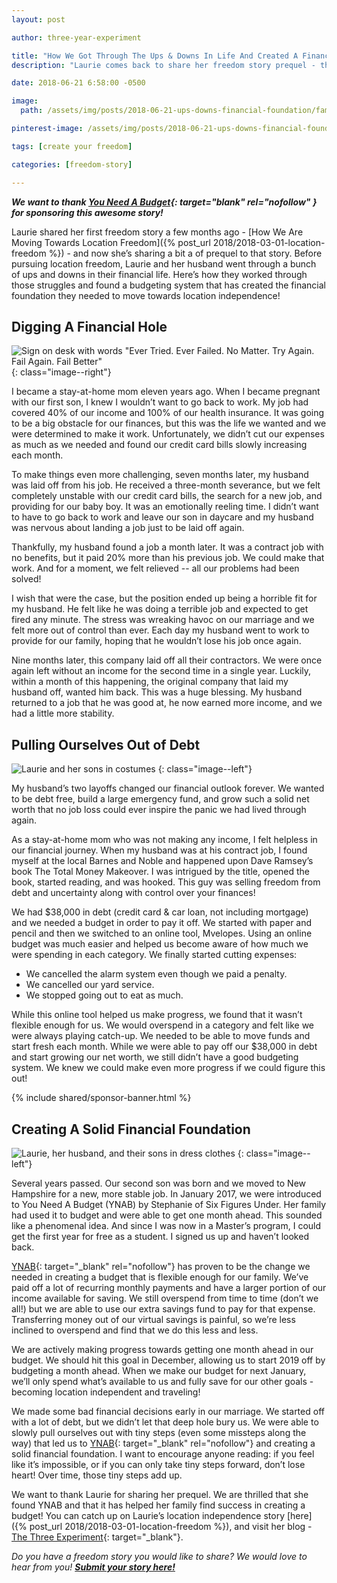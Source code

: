 ```yaml
---
layout: post

author: three-year-experiment

title: "How We Got Through The Ups & Downs In Life And Created A Financial Foundation"
description: "Laurie comes back to share her freedom story prequel - this time about how they worked through the ups and downs of their financial life and created a solid financial foundation"

date: 2018-06-21 6:58:00 -0500

image:
  path: /assets/img/posts/2018-06-21-ups-downs-financial-foundation/family-outdoors.jpg

pinterest-image: /assets/img/posts/2018-06-21-ups-downs-financial-foundation/financial-foundation.png

tags: [create your freedom]

categories: [freedom-story]

---
```


___We want to thank [You Need A Budget](https://www.youneedabudget.com/?utm_medium=referral_sponsored&utm_source=keepthrifty.com&utm_campaign=keepthrifty_freedomstories&utm_content=keepthrifty_fs_story2){: target="blank" rel="nofollow" } for sponsoring this awesome story!___

Laurie shared her first freedom story a few months ago - [How We Are Moving Towards Location Freedom]({% post_url 2018/2018-03-01-location-freedom %}) - and now she’s sharing a bit a of prequel to that story. Before pursuing location freedom, Laurie and her husband went through a bunch of ups and downs in their financial life. Here’s how they worked through those struggles and found a budgeting system that has created the financial foundation they needed to move towards location independence!

## Digging A Financial Hole

![Sign on desk with words "Ever Tried. Ever Failed. No Matter. Try Again. Fail Again. Fail Better"]({{site.url}}/assets/img/posts/2018-06-21-ups-downs-financial-foundation/fail-sign.jpg)
{: class="image--right"}

I became a stay-at-home mom eleven years ago. When I became pregnant with our first son, I knew I wouldn’t want to go back to work. My job had covered 40% of our income and 100% of our health insurance. It was going to be a big obstacle for our finances, but this was the life we wanted and we were determined to make it work. Unfortunately, we didn’t cut our expenses as much as we needed and found our credit card bills slowly increasing each month.

To make things even more challenging, seven months later, my husband was laid off from his job. He received a three-month severance, but we felt completely unstable with our credit card bills, the search for a new job, and providing for our baby boy. It was an emotionally reeling time. I didn’t want to have to go back to work and leave our son in daycare and my husband was nervous about landing a job just to be laid off again.

Thankfully, my husband found a job a month later. It was a contract job with no benefits, but it paid 20% more than his previous job. We could make that work. And for a moment, we felt relieved -- all our problems had been solved!

I wish that were the case, but the position ended up being a horrible fit for my husband. He felt like he was doing a terrible job and expected to get fired any minute. The stress was wreaking havoc on our marriage and we felt more out of control than ever. Each day my husband went to work to provide for our family, hoping that he wouldn’t lose his job once again.

Nine months later, this company laid off all their contractors. We were once again left without an income for the second time in a single year. Luckily, within a month of this happening, the original company that laid my husband off, wanted him back. This was a huge blessing. My husband returned to a job that he was good at, he now earned more income, and we had a little more stability.

## Pulling Ourselves Out of Debt

![Laurie and her sons in costumes]({{site.url}}/assets/img/posts/2018-06-21-ups-downs-financial-foundation/family-costumes.jpg)
{: class="image--left"}

My husband’s two layoffs changed our financial outlook forever. We wanted to be debt free, build a large emergency fund, and grow such a solid net worth that no job loss could ever inspire the panic we had lived through again.

As a stay-at-home mom who was not making any income, I felt helpless in our financial journey. When my husband was at his contract job, I found myself at the local Barnes and Noble and happened upon Dave Ramsey’s book The Total Money Makeover.  I was intrigued by the title, opened the book, started reading, and was hooked. This guy was selling freedom from debt and uncertainty along with control over your finances!

We had $38,000 in debt (credit card & car loan, not including mortgage) and we needed a budget in order to pay it off. We started with paper and pencil and then we switched to an online tool, Mvelopes. Using an online budget was much easier and helped us become aware of how much we were spending in each category. We finally started cutting expenses:

- We cancelled the alarm system even though we paid a penalty.
- We cancelled our yard service.
- We stopped going out to eat as much.

While this online tool helped us make progress, we found that it wasn’t flexible enough for us. We would overspend in a category and felt like we were always playing catch-up. We needed to be able to move funds and start fresh each month. While we were able to pay off our $38,000 in debt and start growing our net worth, we still didn’t have a good budgeting system. We knew we could make even more progress if we could figure this out!

{% include shared/sponsor-banner.html %}

## Creating A Solid Financial Foundation

![Laurie, her husband, and their sons in dress clothes]({{site.url}}/assets/img/posts/2018-06-21-ups-downs-financial-foundation/family-dressed-up.jpg)
{: class="image--left"}

Several years passed. Our second son was born and we moved to New Hampshire for a new, more stable job. In January 2017, we were introduced to You Need A Budget (YNAB) by Stephanie of Six Figures Under. Her family had used it to budget and were able to get one month ahead. This sounded like a phenomenal idea. And since I was now in a Master’s program, I could get the first year for free as a student. I signed us up and haven’t looked back.

[YNAB](https://www.youneedabudget.com/?utm_medium=referral_sponsored&utm_source=keepthrifty.com&utm_campaign=keepthrifty_freedomstories&utm_content=keepthrifty_fs_story2){: target="_blank" rel="nofollow"} has proven to be the change we needed in creating a budget that is flexible enough for our family. We’ve paid off a lot of recurring monthly payments and have a larger portion of our income available for saving. We still overspend from time to time (don’t we all!) but we are able to use our extra savings fund to pay for that expense. Transferring money out of our virtual savings is painful, so we’re less inclined to overspend and find that we do this less and less.

We are actively making progress towards getting one month ahead in our budget. We should hit this goal in December, allowing us to start 2019 off by budgeting a month ahead. When we make our budget for next January, we’ll only spend what’s available to us and fully save for our other goals - becoming location independent and traveling!

We made some bad financial decisions early in our marriage. We started off with a lot of debt, but we didn’t let that deep hole bury us. We were able to slowly pull ourselves out with tiny steps (even some missteps along the way) that led us to [YNAB](https://www.youneedabudget.com/?utm_medium=referral_sponsored&utm_source=keepthrifty.com&utm_campaign=keepthrifty_freedomstories&utm_content=keepthrifty_fs_story2){: target="_blank" rel="nofollow"} and creating a solid financial foundation. I want to encourage anyone reading: if you feel like it’s impossible, or if you can only take tiny steps forward, don’t lose heart! Over time, those tiny steps add up.

We want to thank Laurie for sharing her prequel. We are thrilled that she found YNAB and that it has helped her family find success in creating a budget! You can catch up on Laurie’s location independence story [here]({% post_url 2018/2018-03-01-location-freedom %}), and visit her blog - [The Three Experiment](http://www.thethreeyearexperiment.com/){: target="_blank"}.

_Do you have a freedom story you would like to share? We would love to hear from you!_ ___[Submit your story here!]({{site.url}}/freedom-stories/#share-your-story)___
